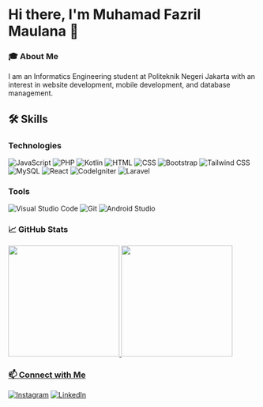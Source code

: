 # Hi there, I'm Muhamad Fazril Maulana 👋

### 🎓 About Me
I am an Informatics Engineering student at Politeknik Negeri Jakarta with an interest in website development, mobile development, and database management.

## 🛠 Skills
### Technologies
![JavaScript](https://img.shields.io/badge/JavaScript-F7DF1E?style=for-the-badge&logo=javascript&logoColor=black)
![PHP](https://img.shields.io/badge/PHP-75fc44?style=for-the-badge&logo=php&logoColor=black)
![Kotlin](https://img.shields.io/badge/Kotlin-0095D5?style=for-the-badge&logo=kotlin&logoColor=white)
![HTML](https://img.shields.io/badge/HTML5-E34F26?style=for-the-badge&logo=html5&logoColor=white)
![CSS](https://img.shields.io/badge/CSS3-1572B6?style=for-the-badge&logo=css3&logoColor=white)
![Bootstrap](https://img.shields.io/badge/Bootstrap-563D7C?style=for-the-badge&logo=bootstrap&logoColor=white)
![Tailwind CSS](https://img.shields.io/badge/Tailwind_CSS-38B2AC?style=for-the-badge&logo=tailwind-css&logoColor=white)
![MySQL](https://img.shields.io/badge/MySQL-4479A1?style=for-the-badge&logo=mysql&logoColor=white)
![React](https://img.shields.io/badge/React-61DAFB?style=for-the-badge&logo=react&logoColor=white)
![CodeIgniter](https://img.shields.io/badge/CodeIgniter-EE4323?style=for-the-badge&logo=codeigniter&logoColor=white)
![Laravel](https://img.shields.io/badge/Laravel-FF2D20?style=for-the-badge&logo=laravel&logoColor=white)

### Tools
![Visual Studio Code](https://img.shields.io/badge/Visual_Studio_Code-007ACC?style=for-the-badge&logo=visual-studio-code&logoColor=white)
![Git](https://img.shields.io/badge/Git-F05032?style=for-the-badge&logo=git&logoColor=white)
![Android Studio](https://img.shields.io/badge/Android_Studio-3DDC84?style=for-the-badge&logo=android-studio&logoColor=white)


### 📈 GitHub Stats
<a href="https://github.com/MhmdFazril">
<img height="225em" src="https://github-profile-summary-cards.vercel.app/api/cards/repos-per-language?username=MhmdFazril&theme=merko">
   <img height="225em" src="http://github-profile-summary-cards.vercel.app/api/cards/most-commit-language?username=MhmdFazril&theme=merko"/>

### 📫 Connect with Me
[![Instagram](https://img.shields.io/badge/Instagram-E4405F?style=for-the-badge&logo=instagram&logoColor=white)](https://www.linkedin.com/in/muhamad-fazril/)
[![LinkedIn](https://img.shields.io/badge/LinkedIn-0077B5?style=for-the-badge&logo=linkedin&logoColor=white)](https://www.instagram.com/mhmd_fazrill/)
